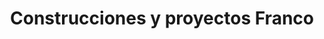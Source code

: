 ---
title: "Construcciones y proyectos Franco"
url: /oaxaca-de-juarez/construcciones-y-proyectos-franco/
shop: comercio
---